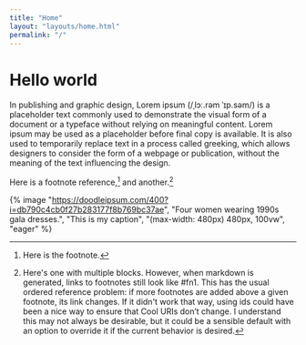 ```yaml
---
title: "Home"
layout: "layouts/home.html"
permalink: "/"
---
```


# Hello world

In publishing and graphic design, Lorem ipsum (/ˌlɔː.rəm ˈɪp.səm/) is a placeholder text commonly used to demonstrate the visual form of a document or a typeface without relying on meaningful content. Lorem ipsum may be used as a placeholder before final copy is available. It is also used to temporarily replace text in a process called greeking, which allows designers to consider the form of a webpage or publication, without the meaning of the text influencing the design.

Here is a footnote reference,[^1] and another.[^longnote]

{% image
  "https://doodleipsum.com/400?i=db790c4cb0f27b283177f8b769bc37ae",
  "Four women wearing 1990s gala dresses.",
  "This is my caption",
  "(max-width: 480px) 480px, 100vw",
  "eager"
%}

[^1]: Here is the footnote.
[^longnote]:
    Here's one with multiple blocks.
    However, when markdown is generated, links to footnotes still look like #fn1. This has the usual ordered reference problem: if more footnotes are added above a given footnote, its link changes. If it didn't work that way, using ids could have been a nice way to ensure that Cool URIs don’t change. I understand this may not always be desirable, but it could be a sensible default with an option to override it if the current behavior is desired.
